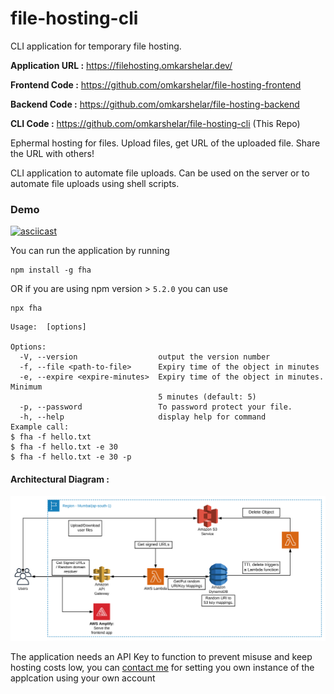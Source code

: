 # file-hosting-cli
CLI application for temporary file hosting.


**Application URL :** https://filehosting.omkarshelar.dev/

**Frontend Code :** https://github.com/omkarshelar/file-hosting-frontend

**Backend Code :** https://github.com/omkarshelar/file-hosting-backend

**CLI Code :** https://github.com/omkarshelar/file-hosting-cli (This Repo)

Ephermal hosting for files. Upload files, get URL of the uploaded file. Share the URL with others!

CLI application to automate file uploads. Can be used on the server or to automate file uploads using shell scripts.

### Demo
[![asciicast](https://asciinema.org/a/344592.svg)](https://asciinema.org/a/344592)

You can run the application by running
```
npm install -g fha
```
OR if you are using npm version > `5.2.0` you can use
```
npx fha
```

```
Usage:  [options]

Options:
  -V, --version                  output the version number
  -f, --file <path-to-file>      Expiry time of the object in minutes
  -e, --expire <expire-minutes>  Expiry time of the object in minutes. Minimum
                                 5 minutes (default: 5)
  -p, --password                 To password protect your file.
  -h, --help                     display help for command
Example call:
$ fha -f hello.txt
$ fha -f hello.txt -e 30
$ fha -f hello.txt -e 30 -p
```

#### Architectural Diagram :
![File Hosting Architecture](/File-Hosting-App.svg "File Hosting Architecture")

The application needs an API Key to function to prevent misuse and keep hosting costs low, you can [contact me](https://omkarshelar.dev) for setting you own instance of the applcation using your own account
